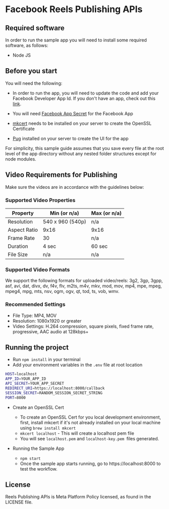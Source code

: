 # Facebook Reels Publishing APIs

## Required software

In order to run the sample app you will need to install some required software, as follows:

- Node JS

## Before you start

You will need the following:

* In order to run the app, you will need to update the code and add your Facebook Developer App Id. If you don't have an app, check out this [link](https://developers.facebook.com/docs/development/).

* You will need [Facebook App Secret](https://developers.facebook.com/docs/development/create-an-app/app-dashboard/basic-settings#app-secret) for the Facebook App

* [mkcert](https://mkcert.org/?fbclid=IwAR0VT4oCt0wepEWmhW4ADRF1hv2is-CtR9fS53fOa0qjTk3JhzUuGBpp-VE) needs to be installed on your server to create the OpenSSL Certificate

* [Pug](https://pugjs.org/api/getting-started.html?fbclid=IwAR2EiHQOoAlHP1milNwijowTSk6VwO41Yg7FsPhfQgbFvYT2hWuPGQvqb0g) installed on your server to create the UI for the app

For simplicity, this sample guide assumes that you save every file at the root level of the app directory without any nested folder structures except for node modules.

## Video Requirements for Publishing
Make sure the videos are in accordance with the guidelines below:

### Supported Video Properties
|   Property        |   Min (or n/a)    |   Max (or n/a)    |
|   ---------       |   -----------     |   ------------    |
|   Resolution      |   540 x 960 (540p)|       n/a         |
|   Aspect Ratio    |   9x16            |       9x16        |
|   Frame Rate      |   30              |       n/a         |
|   Duration        |   4 sec           |       60 sec      |
|   File Size       |   n/a             |       n/a         |

### Supported Video Formats
We support the following formats for uploaded video/reels: 3g2, 3gp, 3gpp, asf, avi, dat, divx, dv, f4v, flv, m2ts, m4v, mkv, mod, mov, mp4, mpe, mpeg, mpeg4, mpg, mts, nsv, ogm, ogv, qt, tod, ts, vob, wmv.

### Recommended Settings
* File Type: MP4, MOV
* Resolution: 1080x1920 or greater
* Video Settings: H.264 compression, square pixels, fixed frame rate, progressive, AAC audio at 128kbps+

## Running the project

* Run `npm install` in your terminal
* Add your environment variables in the `.env` file at root location
```bash
HOST=localhost
APP_ID=YOUR_APP_ID
API_SECRET=YOUR_APP_SECRET
REDIRECT_URI=https://localhost:8000/callback
SESSION_SECRET=RANDOM_SESSION_SECRET_STRING
PORT=8000
```
* Create an OpenSSL Cert
    * To create an OpenSSL Cert for you local development environment, first, install mkcert if it's not already installed on your local machine using `brew install mkcert`
    * `mkcert localhost` - This will create a localhost pem file
    * You will see `localhost.pem` and `localhost-key.pem `files generated.

* Running the Sample App
    * `npm start`
    * Once the sample app starts running, go to https://localhost:8000 to test the workflow.

## License
Reels Publishing APIs is Meta Platform Policy licensed, as found in the LICENSE file.
